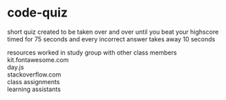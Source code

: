 # code-quiz
short quiz created to be taken over and over until you beat your highscore
timed for 75 seconds and every incorrect answer takes away 10 seconds

resources
worked in study group with other class members <br>
kit.fontawesome.com<br>
day.js<br>
stackoverflow.com<br>
class assignments<br>
learning assistants<br>